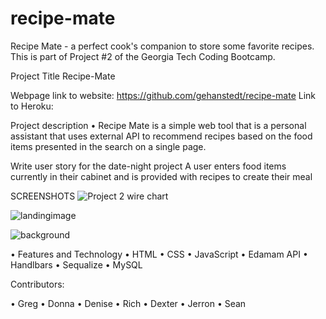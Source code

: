 # recipe-mate
Recipe Mate - a perfect cook's companion to store some favorite recipes.  This is part of Project #2 of the Georgia Tech Coding Bootcamp.

Project Title
Recipe-Mate 


Webpage
link to website: https://github.com/gehanstedt/recipe-mate
Link to Heroku: 


Project description
• Recipe Mate is a simple web tool that is a personal assistant that uses external API to recommend recipes based on the food items presented in the search on a single page.



Write user story for the date-night project
A user enters food items currently in their cabinet and is provided with recipes to create their meal



SCREENSHOTS 
![Project 2 wire chart ](https://user-images.githubusercontent.com/71415601/105096058-8b9d9a80-5a74-11eb-8a9a-30a84e5e44e1.png)


![landingimage](https://user-images.githubusercontent.com/71415601/105096699-7b39ef80-5a75-11eb-95fc-4d0b12c0ceed.png)


![background](https://user-images.githubusercontent.com/71415601/105100258-079ae100-5a7b-11eb-8b4e-f5d1ca142237.jpg)


  
	

•	Features and Technology
•	HTML
•	CSS
•	JavaScript 
•	Edamam API
•	Handlbars
•	Sequalize
•	MySQL


 Contributors:

•	Greg
•	Donna
•	Denise 
•	Rich
•	Dexter
•	Jerron
•	Sean








